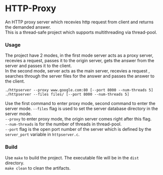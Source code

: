 # HTTP-Proxy
An HTTP proxy server which recevies http request from client and returns the demanded answer. <br/>
This is a thread-safe project which supports multithreading via thread-pool. <br/>

### Usage
The project have 2 modes, in the first mode server acts as a proxy server, recevies a request, passes it to the origin server, gets the answer from the server and passes it to the client.</br>
In the second mode, server acts as the main server, recevies a request , searches through the server files for the answer and passes the answer to the client.<br/>
```
./httpserver --proxy www.google.com:80 [--port 8000 --num-threads 5]
./httpserver --files files/ [--port 8000 --num-threads 5]
```
Use the first command to enter proxy mode, second command to enter the server mode.
`--files` flag is used to set the server database directory in the server mode.</br>
`--proxy` to enter proxy mode, the origin server comes right after this flag.<br/>
`--num-threads` is for the number of threads in thread-pool.</br>
`--port` flag is the open port number of the server which is defined by the `server_port` variable in `httpserver.c`.<br/>
### Build
Use `make` to build the project. The executable file will be in the `dist` directory. <br/>
`make clean` to clean the artifacts. <br/>
